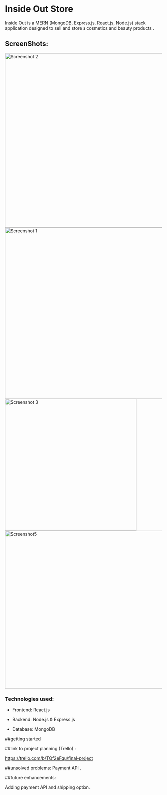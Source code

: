 # Inside Out Store

Inside Out is a MERN (MongoDB, Express.js, React.js, Node.js) stack application designed to sell and store a cosmetics and beauty products .
## ScreenShots:

<img width="559" alt="Screenshot 2" src="https://github.com/affaf04/Final-project/assets/141270222/e791ea1a-43e2-4b10-ba9f-a5f35b3364ae">


<img width="550" alt="Screenshot 1" src="https://github.com/affaf04/Final-project/assets/141270222/4fa78e06-cdde-455b-82ac-005236cd6c35">


<img width="422" alt="Screenshot 3" src="https://github.com/affaf04/Final-project/assets/141270222/c7e9e1a2-7778-4092-ba88-5791647dfe6f">


<img width="507" alt="Screenshot5" src="https://github.com/affaf04/Final-project/assets/141270222/a0fdcf83-03fe-4cc0-9bdc-e8064d111719">


###  Technologies used:
- Frontend: React.js

- Backend: Node.js & Express.js

- Database: MongoDB
  

##getting started
   
   
##link to project planning (Trello) :

https://trello.com/b/TQf2eFqu/final-project
         
##unsolved problems:
Payment API .
    
##future enhancements:

Adding payment API and shipping option. 
